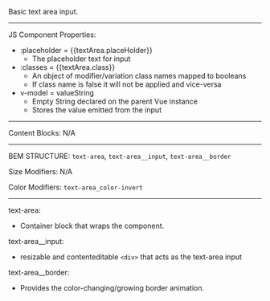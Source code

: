 Basic text area input.

--- 
JS Component Properties:
* :placeholder = {{textArea.placeHolder}}
  * The placeholder text for input  
* :classes = {{textArea.class}}
  * An object of modifier/variation class names mapped to booleans
  * If class name is false it will not be applied and vice-versa  
* v-model = valueString
  * Empty String declared on the parent Vue instance   
  * Stores the value emitted from the input

---
Content Blocks: N/A

--- 
BEM STRUCTURE: `text-area`, `text-area__input`, `text-area__border`

Size Modifiers: N/A 

Color Modifiers: `text-area_color-invert`

---

text-area:
  * Container block that wraps the component.   

text-area__input:
  * resizable and contenteditable `<div>` that acts as the text-area input 

text-area__border:
  * Provides the color-changing/growing border animation. 
